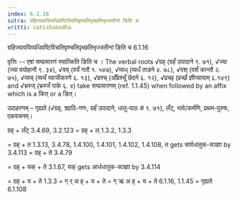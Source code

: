 ```yaml
---
index: 6.1.16
sutra: ग्रहिज्यावयिव्यधिवष्टिविचतिवृश्चतिपृच्छतिभृज्जतीनां ङिति च
vritti: satishabodha
---
```



 ग्रहिज्यावयिव्यधिवष्टिविचतिवृश्चतिपृच्छतिभृज्जतीनां ङिति च 6.1.16 


वृत्तिः --ः एषां सम्‍प्रसारणं स्‍यात्‍किति ङिति च । The verbal roots √ग्रह् (ग्रहँ उपादाने ९. ७१), √ज्या (ज्या वयोहानौ ९. ३४), √वय् (वयँ गतौ १. ५४७), √व्यध् (व्यधँ ताडने ४. ७८), √वश् (वशँ कान्तौ २. ७५), √व्यच् (व्यचँ व्याजीकरणे ६. १३), √व्रश्च् (ओँव्रश्चूँ छेदने ६. १२), √प्रच्छ् (प्रच्छँ ज्ञीप्सायाम् ६.१४९) and √भ्रस्ज् (भ्रस्जँ पाके ६. ४) take सम्प्रसारणम् (ref. 1.1.45) when followed by an affix which is a कित् or a ङित्। 


उदाहरणम् – गृह्यते (√ग्रह्, क्र्यादि-गणः, ग्रहँ उपादाने, धातु-पाठः # ९. ७१), लँट्, भावे/कर्मणि, प्रथम-पुरुषः, एकवचनम्। 

ग्रह् + लँट् 3.4.69, 3.2.123 = ग्रह् + ल् 1.3.2, 1.3.3 

= ग्रह् + त 1.3.13, 3.4.78, 1.4.100, 1.4.101, 1.4.102, 1.4.108, त gets सार्वधातुक-सञ्ज्ञा by 3.4.113 = ग्रह् + ते 3.4.79 

= ग्रह् + यक् + ते 3.1.67, यक् gets आर्धधातुक-सञ्ज्ञा by 3.4.114 

= ग्रह् + य + ते 1.3.3 = ग् र् अ ह् + य + ते = ग् ऋ अ ह् + य + ते 6.1.16, 1.1.45 = गृह्यते 6.1.108 


